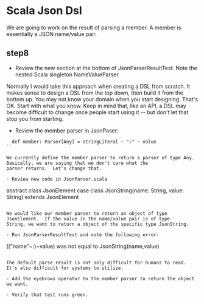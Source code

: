 Scala Json Dsl 
==============

We are going to work on the result of parsing a member.  A member is essentially a JSON name/value pair.

step8
-----

- Review the new section at the bottom of JsonParserResultTest.  Note the nested Scala singleton NameValueParser.

Normally I would take this approach when creating a DSL from scratch.  It makes sense to design a DSL from the top down,
then build it from the bottom up.  You may not know your domain when you start designing.  That's OK.  Start with what you
know.  Keep in mind that, like an API, a DSL may become difficult to change once people start using it -- but don't let
that stop you from starting.


- Review the member parser in JsonPaser:

```
  def member: Parser[Any] = stringLiteral ~ ":" ~ value
``

We currently define the member parser to return a parser of type Any.  Basically, we are saying that we don't care what the 
parser returns.  Let's change that.

- Review new code in JsonParser.scala

```
abstract class JsonElement
case class JsonString(name: String, value: String) extends JsonElement
```

We would like our member parser to return an object of type JsonElement.  If the value in the name/value pair is of type
String, we want to return a object of the specific type JsonString.

- Run JsonParserResultTest and note the following error:
```
  (("name"~:)~value) was not equal to JsonString(name,value)
```

The default parse result is not only difficult for humans to read.  It's also difficult for systems to utilize.

- Add the eyebrows operator to the member parser to return the object we want.

- Verify that test runs green.

